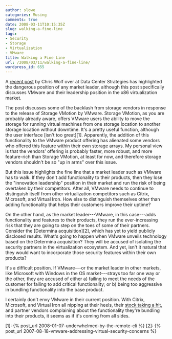 ```yaml
---
author: slowe
categories: Musing
comments: true
date: 2008-03-11T10:15:35Z
slug: walking-a-fine-line
tags:
- Security
- Storage
- Virtualization
- VMware
title: Walking a Fine Line
url: /2008/03/11/walking-a-fine-line/
wordpress_id: 655
---
```


A [recent post](http://dcsblog.burtongroup.com/data_center_strategies/2008/03/vmworld-europ-2.html) by Chris Wolf over at Data Center Strategies has highlighted the dangerous position of any market leader, although this post specifically discusses VMware and their leadership position in the x86 virtualization market.

The post discusses some of the backlash from storage vendors in response to the release of Storage VMotion by VMware. Storage VMotion, as you are probably already aware, offers VMware users the ability to move the storage for running virtual machines from one storage location to another storage location without downtime. It's a pretty useful function, although the user interface [isn't too great][1]. Apparently, the addition of this functionality to the VMware product offering has alienated some vendors who offered this feature within their own storage arrays. My personal view is that the vendors' offering is probably faster, more robust, and more feature-rich than Storage VMotion, at least for now, and therefore storage vendors shouldn't be so "up in arms" over this issue.

But this issue highlights the fine line that a market leader such as VMware has to walk. If they don't add functionality to their products, then they lose the "innovation leadership" position in their market and run the risk of being overtaken by their competitors. After all, VMware needs to continue to distinguish itself from other virtualization competitors such as Citrix, Microsoft, and Virtual Iron. How else to distinguish themselves other than adding functionality that helps their customers improve their uptime?

On the other hand, as the market leader---VMware, in this case---adds functionality and features to their products, they run the ever-increasing risk that they are going to step on the toes of some of their partners. Consider the [Determina acquisition][2], which has yet to yield publicly disclosed results. What's going to happen when VMware unveils technology based on the Determina acquisition? They will be accused of isolating the security partners in the virtualization ecosystem. And yet, isn't it natural that they would want to incorporate those security features within their own products?

It's a difficult position. If VMware---or the market leader in other markets, like Microsoft with Windows in the OS market---strays too far one way or the other, they are accused of either a) failing to meet the needs of the customer for failing to add critical functionality; or b) being too aggressive in bundling functionality into the base product.

I certainly don't envy VMware in their current position. With Citrix, Microsoft, and Virtual Iron all nipping at their heels, their [stock taking a hit](http://www.virtualization.info/2008/03/vmw-stock-price-is-back-at-starting.html), and partner vendors complaining about the functionality they're bundling into their products, it seems as if it's coming from all sides.

[1]: {% post_url 2008-01-07-underwhelmed-by-the-remote-cli %}
[2]: {% post_url 2007-08-18-vmware-addressing-virtual-security-concerns %}
